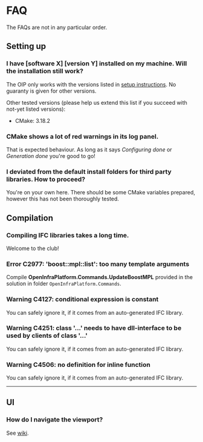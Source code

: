# FAQ

The FAQs are not in any particular order.

## Setting up

### <a name="version"></a> I have [software X] [version Y] installed on my machine. Will the installation still work?

The OIP only works with the versions listed in [setup instructions](./SetupHelp.md).
No guaranty is given for other versions.

Other tested versions (please help us extend this list if you succeed with not-yet listed versions):

- CMake: 3.18.2

### <a name="cmake_warnings"></a> CMake shows a lot of red warnings in its log panel.

That is expected behaviour.
As long as it says *Configuring done* or *Generation done* you're good to go!

### I deviated from the default install folders for third party libraries. How to proceed?

You're on your own here.
There should be some CMake variables prepared, however this has not been thoroughly tested.

## Compilation

### Compiling IFC libraries takes a long time.

Welcome to the club!

### Error C2977: 'boost::mpl::list': too many template arguments

Compile **OpenInfraPlatform.Commands.UpdateBoostMPL** provided in the solution in folder `OpenInfraPlatform.Commands`.

### Warning C4127: conditional expression is constant

You can safely ignore it, if it comes from an auto-generated IFC library.

### Warning C4251: class '...' needs to have dll-interface to be used by clients of class '...'

You can safely ignore it, if it comes from an auto-generated IFC library.

### Warning C4506: no definition for inline function

You can safely ignore it, if it comes from an auto-generated IFC library.

---
## UI

### How do I navigate the viewport?

See [wiki](https://github.com/tumcms/Open-Infra-Platform/wiki/Camera-control).


